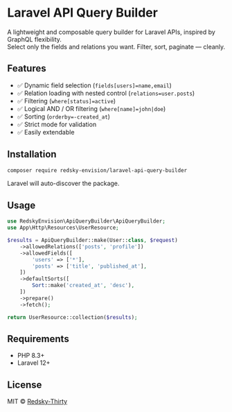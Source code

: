 # Laravel API Query Builder

A lightweight and composable query builder for Laravel APIs, inspired by GraphQL flexibility.  
Select only the fields and relations you want. Filter, sort, paginate — cleanly.

## Features

- ✅ Dynamic field selection (`fields[users]=name,email`)
- ✅ Relation loading with nested control (`relations=user.posts`)
- ✅ Filtering (`where[status]=active`)
- ✅ Logical AND / OR filtering (`where[name]=john|doe`)
- ✅ Sorting (`orderby=-created_at`)
- ✅ Strict mode for validation
- ✅ Easily extendable

## Installation

```bash
composer require redsky-envision/laravel-api-query-builder
```

Laravel will auto-discover the package.

## Usage

```php
use RedskyEnvision\ApiQueryBuilder\ApiQueryBuilder;
use App\Http\Resources\UserResource;

$results = ApiQueryBuilder::make(User::class, $request)
    ->allowedRelations(['posts', 'profile'])
    ->allowedFields([
        'users' => ['*'],
        'posts' => ['title', 'published_at'],
    ])
    ->defaultSorts([
        Sort::make('created_at', 'desc'),
    ])
    ->prepare()
    ->fetch();

return UserResource::collection($results);
```

## Requirements

- PHP 8.3+
- Laravel 12+

## License

MIT © [Redsky-Thirty](https://github.com/Redsky-Thirty)

